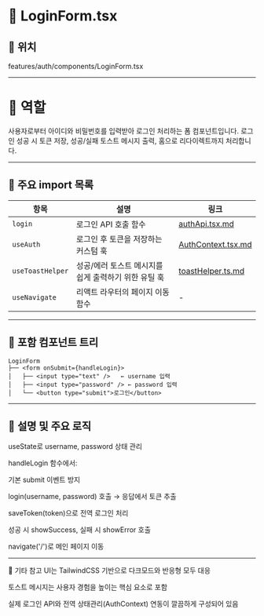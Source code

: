# 📄 LoginForm.tsx
## 📁 위치
features/auth/components/LoginForm.tsx

---

# 🧭 역할
사용자로부터 아이디와 비밀번호를 입력받아 로그인 처리하는 폼 컴포넌트입니다.
로그인 성공 시 토큰 저장, 성공/실패 토스트 메시지 출력, 홈으로 리다이렉트까지 처리합니다.

---

## 🔗 주요 import 목록
| 항목               | 설명                             | 링크                                                              |
| ---------------- | ------------------------------ | --------------------------------------------------------------- |
| `login`          | 로그인 API 호출 함수                  | [authApi.tsx.md](../api/authApi.ts.md)                       |
| `useAuth`        | 로그인 후 토큰을 저장하는 커스텀 훅           | [AuthContext.tsx.md](../context/AuthContext.tsx.md)           |
| `useToastHelper` | 성공/에러 토스트 메시지를 쉽게 출력하기 위한 유틸 훅 | [toastHelper.ts.md](../../../features/toast/utils/toastHelper.ts.md) |
| `useNavigate`    | 리액트 라우터의 페이지 이동 함수             | -                                                               |

---

## 🧩 포함 컴포넌트 트리
```text
LoginForm
├── <form onSubmit={handleLogin}>
│   ├── <input type="text" />   ← username 입력
│   ├── <input type="password" /> ← password 입력
│   └── <button type="submit">로그인</button>

```
---
## 📝 설명 및 주요 로직
useState로 username, password 상태 관리

handleLogin 함수에서:

기본 submit 이벤트 방지

login(username, password) 호출 → 응답에서 토큰 추출

saveToken(token)으로 전역 로그인 처리

성공 시 showSuccess, 실패 시 showError 호출

navigate('/')로 메인 페이지 이동

---

📌 기타 참고
UI는 TailwindCSS 기반으로 다크모드와 반응형 모두 대응

토스트 메시지는 사용자 경험을 높이는 핵심 요소로 포함

실제 로그인 API와 전역 상태관리(AuthContext) 연동이 깔끔하게 구성되어 있음

